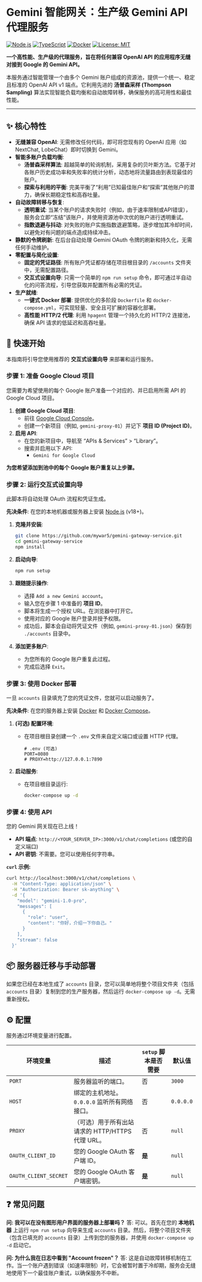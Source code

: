 # Gemini 智能网关：生产级 Gemini API 代理服务

[![Node.js](https://img.shields.io/badge/Node.js-18+-green.svg)](https://nodejs.org/)
[![TypeScript](https://img.shields.io/badge/TypeScript-5.x-blue.svg)](https://www.typescriptlang.org/)
[![Docker](https://img.shields.io/badge/Docker-Ready-blue.svg)](https://www.docker.com/)
[![License: MIT](https://img.shields.io/badge/License-MIT-yellow.svg)](https://opensource.org/licenses/MIT)

**一个高性能、生产级的代理服务，旨在将任何兼容 OpenAI API 的应用程序无缝对接到 Google 的 Gemini API。**

本服务通过智能管理一个由多个 Gemini 账户组成的资源池，提供一个统一、稳定且标准的 OpenAI API v1 端点。它利用先进的 **汤普森采样 (Thompson Sampling)** 算法实现智能负载均衡和自动故障转移，确保服务的高可用性和最佳性能。

---

## ✨ 核心特性

- **无缝兼容 OpenAI**: 无需修改任何代码，即可将您现有的 OpenAI 应用（如 NextChat, LobeChat）即时切换到 Gemini。
- **智能多账户负载均衡**:
    - **汤普森采样算法**: 超越简单的轮询机制，采用复杂的贝叶斯方法。它基于对各账户历史成功率和失败率的统计分析，动态地将流量路由到表现最佳的账户。
    - **探索与利用的平衡**: 完美平衡了“利用”已知最佳账户和“探索”其他账户的潜力，确保长期稳定性和高吞吐量。
- **自动故障转移与恢复**:
    - **透明重试**: 当某个账户的请求失败时（例如，由于速率限制或API错误），服务会立即“冻结”该账户，并使用资源池中次优的账户进行透明重试。
    - **指数退避与抖动**: 对失败的账户实施指数退避策略，逐步增加其冷却时间，以避免对有问题的端点造成持续冲击。
- **静默的令牌刷新**: 在后台自动处理 Gemini OAuth 令牌的刷新和持久化，无需任何手动维护。
- **零配置与简化设置**:
    - **固定的凭证路径**: 所有账户凭证都存储在项目根目录的 `/accounts` 文件夹中，无需配置路径。
    - **交互式设置向导**: 只需一个简单的 `npm run setup` 命令，即可通过半自动化的问答流程，引导您获取并配置所有必需的凭证。
- **生产就绪**:
    - **一键式 Docker 部署**: 提供优化的多阶段 `Dockerfile` 和 `docker-compose.yml`，可实现轻量、安全且可扩展的容器化部署。
    - **高性能 HTTP/2 代理**: 利用 `hpagent` 管理一个持久化的 HTTP/2 连接池，确保 API 请求的低延迟和高吞吐量。

## 🚀 快速开始

本指南将引导您使用推荐的 **交互式设置向导** 来部署和运行服务。

### 步骤 1: 准备 Google Cloud 项目

您需要为希望使用的每个 Google 账户准备一个对应的、并已启用所需 API 的 Google Cloud 项目。

1.  **创建 Google Cloud 项目**:
    - 前往 [Google Cloud Console](https://console.cloud.google.com/)。
    - 创建一个新项目（例如, `gemini-proxy-01`）并记下 **项目 ID (Project ID)**。
2.  **启用 API**:
    - 在您的新项目中，导航至 “APIs & Services” > “Library”。
    - 搜索并启用以下 API:
        - `Gemini for Google Cloud`

**为您希望添加到池中的每个 Google 账户重复以上步骤。**

### 步骤 2: 运行交互式设置向导

此脚本将自动处理 OAuth 流程和凭证生成。

**先决条件**: 在您的本地机器或服务器上安装 [Node.js](https://nodejs.org/en) (v18+)。

1.  **克隆并安装**:

    ```bash
    git clone https://github.com/mywar5/gemini-gateway-service.git
    cd gemini-gateway-service
    npm install
    ```

2.  **启动向导**:

    ```bash
    npm run setup
    ```

3.  **跟随提示操作**:

    - 选择 `Add a new Gemini account`。
    - 输入您在步骤 1 中准备的 **项目 ID**。
    - 脚本将生成一个授权 URL。在浏览器中打开它。
    - 使用对应的 Google 账户登录并授予权限。
    - 成功后，脚本会自动将凭证文件（例如, `gemini-proxy-01.json`）保存到 `./accounts` 目录中。

4.  **添加更多账户**:
    - 为您所有的 Google 账户重复此过程。
    - 完成后选择 `Exit`。

### 步骤 3: 使用 Docker 部署

一旦 `accounts` 目录填充了您的凭证文件，您就可以启动服务了。

**先决条件**: 在您的服务器上安装 [Docker](https://www.docker.com/) 和 [Docker Compose](https://docs.docker.com/compose/install/)。

1.  **(可选) 配置环境**:

    - 在项目根目录创建一个 `.env` 文件来自定义端口或设置 HTTP 代理。
        ```env
        # .env (可选)
        PORT=8080
        # PROXY=http://127.0.0.1:7890
        ```

2.  **启动服务**:
    - 在项目根目录运行:
        ```bash
        docker-compose up -d
        ```

### 步骤 4: 使用 API

您的 Gemini 网关现在已上线！

- **API 端点**: `http://<YOUR_SERVER_IP>:3000/v1/chat/completions` (或您的自定义端口)
- **API 密钥**: 不需要。您可以使用任何字符串。

**`curl` 示例:**

```bash
curl http://localhost:3000/v1/chat/completions \
  -H "Content-Type: application/json" \
  -H "Authorization: Bearer sk-anything" \
  -d '{
    "model": "gemini-1.0-pro",
    "messages": [
      {
        "role": "user",
        "content": "你好，介绍一下你自己。"
      }
    ],
    "stream": false
  }'
```

## 📦 服务器迁移与手动部署

如果您已经在本地生成了 `accounts` 目录，您可以简单地将整个项目文件夹（包括 `accounts` 目录）复制到您的生产服务器，然后运行 `docker-compose up -d`。无需重新授权。

## ⚙️ 配置

服务通过环境变量进行配置。

| 环境变量              | 描述                                             | `setup` 脚本是否需要 | 默认值    |
| --------------------- | ------------------------------------------------ | -------------------- | --------- |
| `PORT`                | 服务器监听的端口。                               | 否                   | `3000`    |
| `HOST`                | 绑定的主机地址。`0.0.0.0` 监听所有网络接口。     | 否                   | `0.0.0.0` |
| `PROXY`               | （可选）用于所有出站请求的 HTTP/HTTPS 代理 URL。 | 否                   | `null`    |
| `OAUTH_CLIENT_ID`     | 您的 Google OAuth 客户端 ID。                    | **是**               | `null`    |
| `OAUTH_CLIENT_SECRET` | 您的 Google OAuth 客户端密钥。                   | **是**               | `null`    |

## ❓ 常见问题

**问: 我可以在没有图形用户界面的服务器上部署吗？**
答: 可以。首先在您的 **本地机器** 上运行 `npm run setup` 向导来生成 `accounts` 目录。然后，将整个项目文件夹（包含已填充的 `accounts` 目录）上传到您的服务器，并使用 `docker-compose up -d` 启动它。

**问: 为什么我在日志中看到 "Account frozen"？**
答: 这是自动故障转移机制在工作。当一个账户遇到错误（如速率限制）时，它会被暂时置于冷却期，服务会无缝地使用下一个最佳账户重试，以确保服务不中断。
